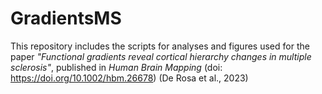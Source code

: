 # GradientsMS

This repository includes the scripts for analyses and figures used for the paper *"Functional gradients reveal cortical hierarchy changes in multiple sclerosis"*, published in *Human Brain Mapping* (doi: https://doi.org/10.1002/hbm.26678) (De Rosa et al., 2023)

